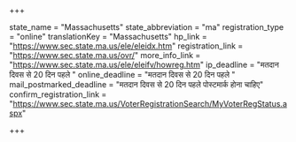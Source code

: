 +++

state_name = "Massachusetts"
state_abbreviation = "ma"
registration_type = "online"
translationKey = "Massachusetts"
hp_link = "https://www.sec.state.ma.us/ele/eleidx.htm"
registration_link = "https://www.sec.state.ma.us/ovr/"
more_info_link = "https://www.sec.state.ma.us/ele/eleifv/howreg.htm"
ip_deadline = "मतदान दिवस से 20 दिन पहले "
online_deadline = "मतदान दिवस से 20 दिन पहले "
mail_postmarked_deadline = "मतदान दिवस से 20 दिन पहले पोस्टमार्क होना चाहिए"
confirm_registration_link = "https://www.sec.state.ma.us/VoterRegistrationSearch/MyVoterRegStatus.aspx"

+++